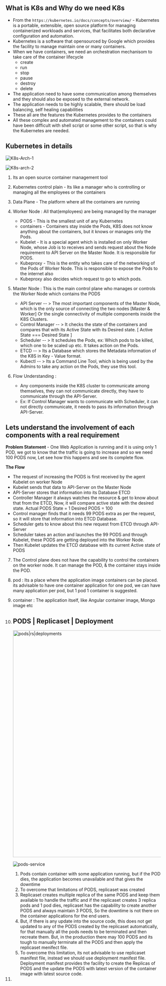 ## What is K8s and Why do we need K8s
* From the `https://kubernetes.io/docs/concepts/overview/` - Kubernetes is a portable, extensible, open source platform for managing containerized workloads and services, that facilitates both declarative configuration and automation.
* Kubernetes is a software that opensourced by Google which provides the facility to manage maintain one or many containers.
* When we have containers, we need an orchestration mechanisom to take care of the container lifecycle 
    - create
    - run
    - stop
    - pause
    - destroy
    - delete
* The application need to have some communication among themselves and they should also be exposed to the external network.
* The application needs to be highly scalable, there should be load balancing, self healing capabilities
* These all are the features the Kubernetes provides to the containers
* All these complex and automated management to the containers could have been difficult with shell script or some other script, so that is why the Kubernetes are needed.


## Kubernetes in details

![K8s-Arch-1](https://github.com/partho-dev/docker-K8s-EKS-ECS/assets/150241170/3be733d4-470c-46c8-b8ba-46289fced10e)

![K8s-arch-2](https://github.com/partho-dev/docker-K8s-EKS-ECS/assets/150241170/b1bb3aa1-65e7-45d0-9448-ce656fe9dafa)

1. Its an open source container management tool
2. Kubernetes control plain - Its like a manager who is controlling or managing all the employees or the containers
3. Data Plane - The platform where all the containers are running 
4. Worker Node : All that(employees) are being managed by the manager 
    - PODS - This is the smallest unit of any Kubernetes
    - containers - Containers stay inside the Pods, K8S does not know anything about the containers, but it knows or manages only the Pods.
    - Kubelet - It is a special agent which is installed on only Worker Node, whose Job is to receives and sends request about the Node requirement to API Server on the Master Node.  It is responsible for PODS.
    - Kubeproxy - This is the entity who takes care of the networking of the Pods of Worker Node. This is responsible to expose the Pods to the internet also
    - Kubeproxy also decides which request to go to which pods.

5. Master Node : This is the main control plane who manages or controls the Worker Node which contains the PODS
    -  API Server -- > The most important components of the Master Node, which is the only source of connecting the two nodes [Master & Worker] Or the single connectivity of multiple components inside the K8S Clusters.
    - Control Manager -- > It checks the state of the containers and compares that with its Active State with its Desired state. [ Active State === Desired State ] 
    - Scheduler -- > It schedules the Pods, ex: Which pods to be killed, which one to be scaled up etc. It takes action on the Pods.
    - ETCD -- > Its a Database which stores the Metadata information of the K8S in Key - Value format.
    - Kubectl -- > Its a Command Line Tool, which is being used by the Admins to take any action on the Pods, they use this tool.

6. Flow Understanding : 
	- Any components inside the K8S cluster to communicate among themselves, they can not communicate directly, they have to communicate through the API-Server. 
	- Ex: If Control Manager wants to communicate with Scheduler, it can not directly communicate, it needs to pass its information through API-Server.

## Lets understand the involvement of each components with a real requirement 
**Problem Statement** - One Web Application is running and it is using only 1 POD, we got to know that the traffic is going to increase and so we need 100 PODS now, Let see how this happens and see its complete flow.

**The Flow** 
   -  The request of increasing the PODS is first received by the agent Kubelet on worker Node
   -  Kubelet sends that data to API-Server on the Master Node
   -  API-Server stores that information into its Database ETCD
   -  Controller Manager it always watches the resource & get to know about that from the ETCD, Now, it will compare active state with the desired state.
        Actual PODS State = 1
        Desired PODS = 100 
   -  Control manager finds that it needs 99 PODS extra as per the request, so it will store that information into ETCD Database.
   -  Scheduler gets to know about this new request from ETCD through API-Server
   -  Scheduler takes an action and launches the 99 PODS and through Kubelet, these PODS are getting deployed into the Worker Node.
   -  Then Kubelet updates the ETCD database with its current Active state of PODS  

7. The Control plane does not have the capability to control the containers on the worker node. It can manage the POD, & the container stays inside the POD.
8. pod : Its a place where the application image containers can be placed. its advisable to have one container application for one pod, we can have many application per pod, but 1 pod 1 container is suggested.
9. container : The application itself, like Angular container image, Mongo image etc

10. ## PODS | Replicaset | Deployment
    <img width="733" alt="pods|rs|deployments" src="https://github.com/partho-dev/docker-K8s-EKS-ECS/assets/150241170/9b8063a1-db69-47aa-ade0-b36ece93723c">

    ![pods-service](https://github.com/partho-dev/docker-K8s-EKS-ECS/assets/150241170/17d29e24-6b3e-4e07-8aac-a2d2679e5ac9)

    1. Pods contain container with some application running, but if the POD dies, the application becomes unavailable and that gives the downtime
    2. To overcome that limitations of PODS, replicaset was created
    3. Replicaset creates multiple replica of the same PODS and keep them available to handle the traffic and if the replicaset creates 3 replica pods and 1 pod dies, replicaset has the capability to create another PODS and always maintain 3 PODS, So the downtime is not there on the container applications for the end users.
    4. But, if there is any update into the source code, this does not get updated to any of the PODS created by the replicaset automatically, for that manually all the pods needs to be terminated and then recreate them. But, in the production there may 100 PODS and its tough to manually terminate all the PODS and then apply the replicaset menifect file.
    5. To overcome this limitation, its not advisable to use replicaset manifest file, instead we should use deployment manifest file. 
    Deployment manifest provides the facility to create the Replicas of PODS and the update the PODS with latest version of the container image with latest source code.

11. 